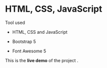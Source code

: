 # HTML, CSS, JavaScript 


Tool used
- HTML, CSS and JavaScript
* Bootstrap 5
+ Font Awesome 5

This is the **live demo** of the project .